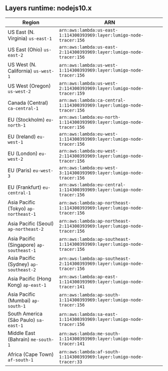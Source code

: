 Layers runtime: nodejs10.x
----
| Region | ARN |
| --- | --- |
|US East (N. Virginia)  `us-east-1`|`arn:aws:lambda:us-east-1:114300393969:layer:lumigo-node-tracer:156`|
|US East (Ohio)  `us-east-2`|`arn:aws:lambda:us-east-2:114300393969:layer:lumigo-node-tracer:156`|
|US West (N. California)  `us-west-1`|`arn:aws:lambda:us-west-1:114300393969:layer:lumigo-node-tracer:156`|
|US West (Oregon)  `us-west-2`|`arn:aws:lambda:us-west-2:114300393969:layer:lumigo-node-tracer:159`|
|Canada (Central)  `ca-central-1`|`arn:aws:lambda:ca-central-1:114300393969:layer:lumigo-node-tracer:156`|
|EU (Stockholm)  `eu-north-1`|`arn:aws:lambda:eu-north-1:114300393969:layer:lumigo-node-tracer:156`|
|EU (Ireland)  `eu-west-1`|`arn:aws:lambda:eu-west-1:114300393969:layer:lumigo-node-tracer:156`|
|EU (London)  `eu-west-2`|`arn:aws:lambda:eu-west-2:114300393969:layer:lumigo-node-tracer:156`|
|EU (Paris)  `eu-west-3`|`arn:aws:lambda:eu-west-3:114300393969:layer:lumigo-node-tracer:156`|
|EU (Frankfurt)  `eu-central-1`|`arn:aws:lambda:eu-central-1:114300393969:layer:lumigo-node-tracer:156`|
|Asia Pacific (Tokyo)  `ap-northeast-1`|`arn:aws:lambda:ap-northeast-1:114300393969:layer:lumigo-node-tracer:156`|
|Asia Pacific (Seoul)  `ap-northeast-2`|`arn:aws:lambda:ap-northeast-2:114300393969:layer:lumigo-node-tracer:156`|
|Asia Pacific (Singapore)  `ap-southeast-1`|`arn:aws:lambda:ap-southeast-1:114300393969:layer:lumigo-node-tracer:156`|
|Asia Pacific (Sydney)  `ap-southeast-2`|`arn:aws:lambda:ap-southeast-2:114300393969:layer:lumigo-node-tracer:156`|
|Asia Pacific (Hong Kong)  `ap-east-1`|`arn:aws:lambda:ap-east-1:114300393969:layer:lumigo-node-tracer:141`|
|Asia Pacific (Mumbai)  `ap-south-1`|`arn:aws:lambda:ap-south-1:114300393969:layer:lumigo-node-tracer:156`|
|South America (São Paulo)  `sa-east-1`|`arn:aws:lambda:sa-east-1:114300393969:layer:lumigo-node-tracer:156`|
|Middle East (Bahrain)  `me-south-1`|`arn:aws:lambda:me-south-1:114300393969:layer:lumigo-node-tracer:141`|
|Africa (Cape Town)  `af-south-1`|`arn:aws:lambda:af-south-1:114300393969:layer:lumigo-node-tracer:33`|
